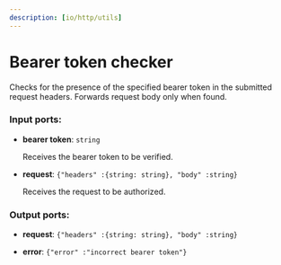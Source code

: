 ```yaml
---
description: [io/http/utils]
---
```


# Bearer token checker

Checks for the presence of the specified bearer token in the submitted request headers. Forwards request body only when found.

### Input ports:

* __bearer token__: ` string `

    Receives the bearer token to be verified.


* __request__: ` {"headers" :{string: string}, "body" :string} `

    Receives the request to be authorized.

### Output ports:

* __request__: ` {"headers" :{string: string}, "body" :string} `


* __error__: ` {"error" :"incorrect bearer token"} `

